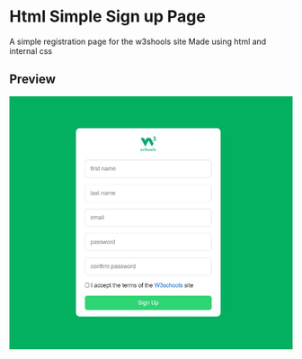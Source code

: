 #  Html Simple Sign up Page
A simple registration page for the w3shools site
Made using html and internal css

## Preview
<p align="center">
  <img src="view.jpg" />
</p>
